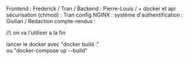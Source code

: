 Frontend : Frederick / Tran /
Backend : Pierre-Louis / + docker et api
sécurisation (chmod) : Tran
config NGINX : 
système d'authentification : Giulian / 
Redaction compte-rendus : 








/!\ on va l'utiliser a la fin 

lancer le docker avec "docker build ."  
ou "docker-compose up --build"


